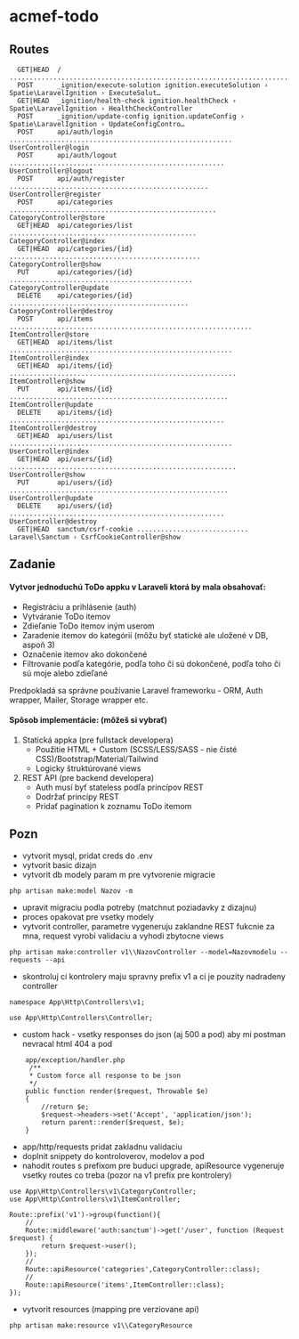 # acmef-todo

## Routes
```
  GET|HEAD  / .......................................................................................... 
  POST      _ignition/execute-solution ignition.executeSolution › Spatie\LaravelIgnition › ExecuteSolut…
  GET|HEAD  _ignition/health-check ignition.healthCheck › Spatie\LaravelIgnition › HealthCheckController
  POST      _ignition/update-config ignition.updateConfig › Spatie\LaravelIgnition › UpdateConfigContro…
  POST      api/auth/login ........................................................ UserController@login
  POST      api/auth/logout ...................................................... UserController@logout
  POST      api/auth/register .................................................. UserController@register
  POST      api/categories .................................................... CategoryController@store
  GET|HEAD  api/categories/list ............................................... CategoryController@index
  GET|HEAD  api/categories/{id} ................................................ CategoryController@show
  PUT       api/categories/{id} .............................................. CategoryController@update
  DELETE    api/categories/{id} ............................................. CategoryController@destroy
  POST      api/items ............................................................. ItemController@store
  GET|HEAD  api/items/list ........................................................ ItemController@index
  GET|HEAD  api/items/{id} ......................................................... ItemController@show
  PUT       api/items/{id} ....................................................... ItemController@update
  DELETE    api/items/{id} ...................................................... ItemController@destroy
  GET|HEAD  api/users/list ........................................................ UserController@index
  GET|HEAD  api/users/{id} ......................................................... UserController@show
  PUT       api/users/{id} ....................................................... UserController@update
  DELETE    api/users/{id} ...................................................... UserController@destroy
  GET|HEAD  sanctum/csrf-cookie ............................ Laravel\Sanctum › CsrfCookieController@show
```


## Zadanie
#### Vytvor jednoduchú ToDo appku v Laraveli ktorá by mala obsahovať:
- Registráciu a prihlásenie (auth)
- Vytváranie ToDo itemov
- Zdieľanie ToDo itemov iným userom
- Zaradenie itemov do kategórií (môžu byť statické ale uložené v DB, aspoň 3)
- Označenie itemov ako dokončené
- Filtrovanie podľa kategórie, podľa toho či sú dokončené, podľa toho či sú moje alebo zdieľané

Predpokladá sa správne používanie Laravel frameworku - ORM, Auth wrapper, Mailer, Storage wrapper etc.

#### Spôsob implementácie: (môžeš si vybrať)
1. Statická appka (pre fullstack developera)
    - Použitie HTML + Custom (SCSS/LESS/SASS - nie čisté CSS)/Bootstrap/Material/Tailwind
	- Logicky štruktúrované views
2. REST API (pre backend developera)
	- Auth musí byť stateless podľa princípov REST
	- Dodržať princípy REST
	- Pridať pagination k zoznamu ToDo itemom

## Pozn
- vytvorit mysql, pridat creds do .env
- vytvorit basic dizajn
- vytvorit db modely param m pre vytvorenie migracie
```
php artisan make:model Nazov -m
```
- upravit migraciu podla potreby (matchnut poziadavky z dizajnu)
- proces opakovat pre vsetky modely
- vytvorit controller, parametre vygeneruju zaklandne REST fukcnie za mna, request vyrobi validaciu a vyhodi zbytocne views
```
php artisan make:controller v1\\NazovController --model=Nazovmodelu --requests --api
```
- skontroluj ci kontrolery maju spravny prefix v1 a ci je pouzity nadradeny controller
```
namespace App\Http\Controllers\v1;

use App\Http\Controllers\Controller;
```
- custom hack - vsetky responses do json (aj 500 a pod) aby mi postman nevracal html 404 a pod
```
	app/exception/handler.php
	 /**
     * Custom force all response to be json
     */
    public function render($request, Throwable $e)
    {
        //return $e;
        $request->headers->set('Accept', 'application/json');
        return parent::render($request, $e);
    }
```
- app/http/requests pridat zakladnu validaciu
- doplnit snippety do kontroloverov, modelov a pod
- nahodit routes s prefixom pre buduci upgrade, apiResource vygeneruje vsetky routes co treba (pozor na v1 prefix pre kontrolery)
```
use App\Http\Controllers\v1\CategoryController;
use App\Http\Controllers\v1\ItemController;

Route::prefix('v1')->group(function(){
    //
    Route::middleware('auth:sanctum')->get('/user', function (Request $request) {
        return $request->user();
    });
    //
    Route::apiResource('categories',CategoryController::class);
    //
    Route::apiResource('items',ItemController::class);
});
```
- vytvorit resources (mapping pre verziovane api)
```
php artisan make:resource v1\\CategoryResource
```
